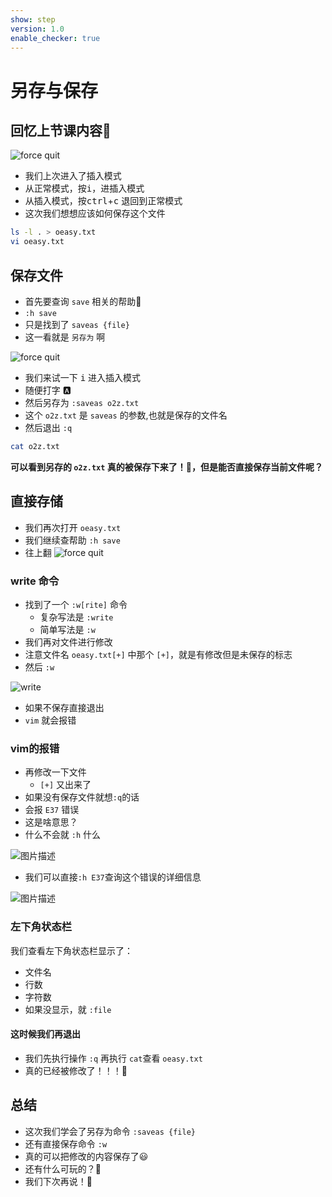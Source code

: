 ```yaml
---
show: step
version: 1.0
enable_checker: true
---
```


# 另存与保存

## 回忆上节课内容🤔

![force quit](https://labfile.oss.aliyuncs.com/courses/2840/vim_mode_change.png)

- 我们上次进入了插入模式
- 从正常模式，按<kbd>i</kbd>，进插入模式
- 从插入模式，按<kbd>ctrl</kbd>+<kbd>c</kbd> 退回到正常模式
- 这次我们想想应该如何保存这个文件

```bash
ls -l . > oeasy.txt
vi oeasy.txt
```

##  保存文件

- 首先要查询 `save` 相关的帮助📕
- `:h save`
- 只是找到了 `saveas {file}`
- 这一看就是 `另存为` 啊

![force quit](https://labfile.oss.aliyuncs.com/courses/2840/saveas.png)

- 我们来试一下 <kbd>i</kbd> 进入插入模式
- 随便打字 🅰️
- 然后另存为 `:saveas o2z.txt`
- 这个 `o2z.txt` 是 `saveas` 的参数,也就是保存的文件名
- 然后退出 `:q` 

```bash
cat o2z.txt
```

**可以看到另存的 `o2z.txt` 真的被保存下来了！🤪，但是能否直接保存当前文件呢？**

## 直接存储

- 我们再次打开 `oeasy.txt`
- 我们继续查帮助 `:h save` 
- 往上翻
![force quit](https://labfile.oss.aliyuncs.com/courses/2840/write_com.png)

### write 命令

- 找到了一个 `:w[rite]` 命令
  - 复杂写法是 `:write`
  - 简单写法是 `:w`
- 我们再对文件进行修改
- 注意文件名 `oeasy.txt[+]` 中那个 `[+]`，就是有修改但是未保存的标志
- 然后 `:w`

![write](https://labfile.oss.aliyuncs.com/courses/2840/writeit.png)

- 如果不保存直接退出
- `vim` 就会报错

### vim的报错
- 再修改一下文件
	- `[+]` 又出来了
- 如果没有保存文件就想`:q`的话
- 会报 `E37` 错误
- 这是啥意思？
- 什么不会就 `:h` 什么

![图片描述](https://doc.shiyanlou.com/courses/uid1190679-20210705-1625455972593)

- 我们可以直接`:h E37`查询这个错误的详细信息

![图片描述](https://doc.shiyanlou.com/courses/uid1190679-20210705-1625455978952)

### 左下角状态栏

我们查看左下角状态栏显示了：

- 文件名
- 行数
- 字符数 
- 如果没显示，就 `:file`

#### 这时候我们再退出

- 我们先执行操作 `:q` 再执行 `cat`查看 `oeasy.txt`
- 真的已经被修改了！！！🤪


## 总结

- 这次我们学会了另存为命令 `:saveas {file}`
- 还有直接保存命令 `:w`
- 真的可以把修改的内容保存了😃
- 还有什么可玩的？🤔
- 我们下次再说！👋